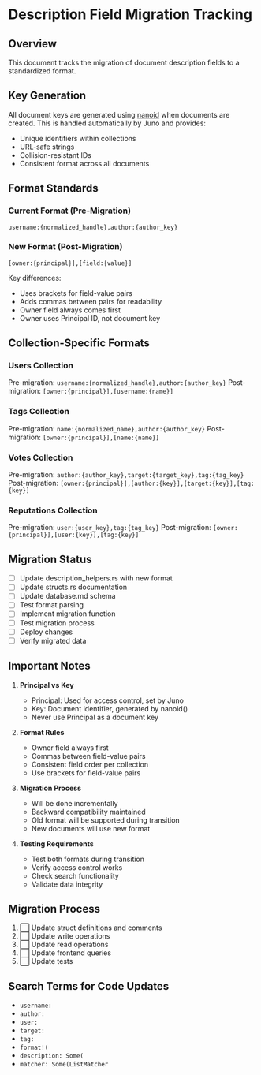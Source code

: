 # Description Field Migration Tracking

## Overview

This document tracks the migration of document description fields to a standardized format.

## Key Generation

All document keys are generated using [nanoid](https://github.com/ai/nanoid) when documents are created. This is handled automatically by Juno and provides:
- Unique identifiers within collections
- URL-safe strings
- Collision-resistant IDs
- Consistent format across all documents

## Format Standards

### Current Format (Pre-Migration)
```
username:{normalized_handle},author:{author_key}
```

### New Format (Post-Migration)
```
[owner:{principal}],[field:{value}]
```

Key differences:
- Uses brackets for field-value pairs
- Adds commas between pairs for readability
- Owner field always comes first
- Owner uses Principal ID, not document key

## Collection-Specific Formats

### Users Collection
Pre-migration: `username:{normalized_handle},author:{author_key}`
Post-migration: `[owner:{principal}],[username:{name}]`

### Tags Collection
Pre-migration: `name:{normalized_name},author:{author_key}`
Post-migration: `[owner:{principal}],[name:{name}]`

### Votes Collection
Pre-migration: `author:{author_key},target:{target_key},tag:{tag_key}`
Post-migration: `[owner:{principal}],[author:{key}],[target:{key}],[tag:{key}]`

### Reputations Collection
Pre-migration: `user:{user_key},tag:{tag_key}`
Post-migration: `[owner:{principal}],[user:{key}],[tag:{key}]`

## Migration Status

- [ ] Update description_helpers.rs with new format
- [ ] Update structs.rs documentation
- [ ] Update database.md schema
- [ ] Test format parsing
- [ ] Implement migration function
- [ ] Test migration process
- [ ] Deploy changes
- [ ] Verify migrated data

## Important Notes

1. **Principal vs Key**
   - Principal: Used for access control, set by Juno
   - Key: Document identifier, generated by nanoid()
   - Never use Principal as a document key

2. **Format Rules**
   - Owner field always first
   - Commas between field-value pairs
   - Consistent field order per collection
   - Use brackets for field-value pairs

3. **Migration Process**
   - Will be done incrementally
   - Backward compatibility maintained
   - Old format will be supported during transition
   - New documents will use new format

4. **Testing Requirements**
   - Test both formats during transition
   - Verify access control works
   - Check search functionality
   - Validate data integrity

## Migration Process
1. ⬜ Update struct definitions and comments
2. ⬜ Update write operations
3. ⬜ Update read operations
4. ⬜ Update frontend queries
5. ⬜ Update tests

## Search Terms for Code Updates
- `username:`
- `author:`
- `user:`
- `target:`
- `tag:`
- `format!(`
- `description: Some(`
- `matcher: Some(ListMatcher`